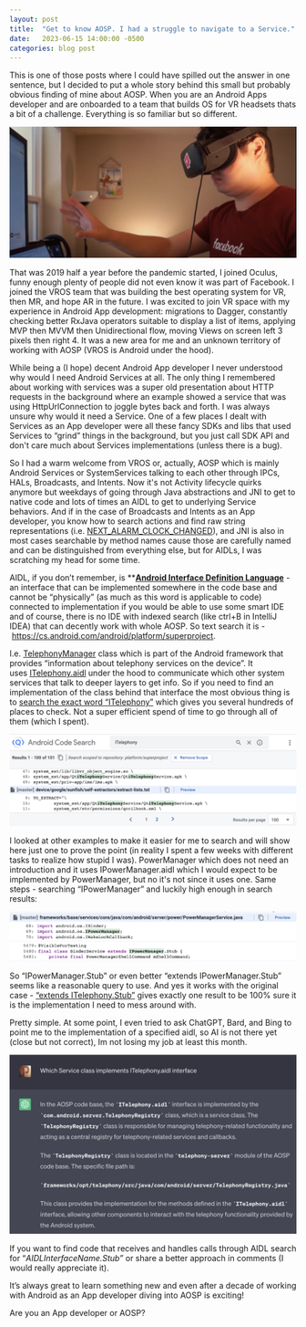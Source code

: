 ```yaml
---
layout: post
title:  "Get to know AOSP. I had a struggle to navigate to a Service."
date:   2023-06-15 14:00:00 -0500
categories: blog post
---
```

This is one of those posts where I could have spilled out the answer in one sentence, but I decided to put a whole story behind this small but probably obvious finding of mine about AOSP. When you are an Android Apps developer and are onboarded to a team that builds OS for VR headsets thats a bit of a challenge. Everything is so familiar but so different.

![wokring_with_vr_headset](/assets/images/facebook_vr_headset_working.png)

That was 2019 half a year before the pandemic started, I joined Oculus, funny enough plenty of people did not even know it was part of Facebook. I joined the VROS team that was building the best operating system for VR, then MR, and hope AR in the future. I was excited to join VR space with my experience in Android App development: migrations to Dagger, constantly checking better RxJava operators suitable to display a list of items, applying MVP then MVVM then Unidirectional flow, moving Views on screen left 3 pixels then right 4. It was a new area for me and an unknown territory of working with AOSP (VROS is Android under the hood).

While being a (I hope) decent Android App developer I never understood why would I need Android Services at all. The only thing I remembered about working with services was a super old presentation about HTTP requests in the background where an example showed a service that was using HttpUrlConnection to joggle bytes back and forth. I was always unsure why would it need a Service. One of a few places I dealt with Services as an App developer were all these fancy SDKs and libs that used Services to “grind” things in the background, but you just call SDK API and don't care much about Services implementations (unless there is a bug).

So I had a warm welcome from VROS or, actually, AOSP which is mainly Android Services or SystemServices talking to each other through IPCs, HALs, Broadcasts, and Intents. Now it's not Activity lifecycle quirks anymore but weekdays of going through Java abstractions and JNI to get to native code and lots of times an AIDL to get to underlying Service behaviors. And if in the case of Broadcasts and Intents as an App developer, you know how to search actions and find raw string representations (i.e. [NEXT_ALARM_CLOCK_CHANGED](https://cs.android.com/search?q=NEXT_ALARM_CLOCK_CHANGED&sq=&ss=android%2Fplatform%2Fsuperproject)), and JNI is also in most cases searchable by method names cause those are carefully named and can be distinguished from everything else, but for AIDLs, I was scratching my head for some time.

AIDL, if you don’t remember, is ****[Android Interface Definition Language](https://developer.android.com/guide/components/aidl)** - an interface that can be implemented somewhere in the code base and cannot be “physically” (as much as this word is applicable to code) connected to implementation if you would be able to use some smart IDE and of course, there is no IDE with indexed search (like ctrl+B in IntelliJ IDEA) that can decently work with whole AOSP. So text search it is - https://cs.android.com/android/platform/superproject.

I.e. [TelephonyManager](https://cs.android.com/android/platform/superproject/+/master:frameworks/base/telephony/java/android/telephony/TelephonyManager.java?q=TelephonyManager&ss=android%2Fplatform%2Fsuperproject) class which is part of the Android framework that provides “information about telephony services on the device”. It uses [ITelephony.aidl](https://cs.android.com/android/platform/superproject/+/master:frameworks/base/telephony/java/com/android/internal/telephony/ITelephony.aidl?q=ITelephony.aidl&ss=android%2Fplatform%2Fsuperproject) under the hood to communicate which other system services that talk to deeper layers to get info. So if you need to find an implementation of the class behind that interface the most obvious thing is to [search the exact word “ITelephony”](https://cs.android.com/search?q=ITelephony&sq=&ss=android%2Fplatform%2Fsuperproject) which gives you several hundreds of places to check. Not a super efficient spend of time to go through all of them (which I spent).

![code_search_itelephony](/assets/images/code_search_itelephony.png)

I looked at other examples to make it easier for me to search and will show here just one to prove the point (in reality I spent a few weeks with different tasks to realize how stupid I was). PowerManager which does not need an introduction and it uses IPowerManager.aidl which I would expect to be implemented by PowerManager, but no it's not since it uses one. Same steps - searching “IPowerManager” and luckily high enough in search results:

![code_search_ipowermanager](/assets/images/code_search_ipowermanager.png)

So “IPowerManager.Stub” or even better “extends IPowerManager.Stub” seems like a reasonable query to use. And yes it works with the original case - [“extends ITelephony.Stub”](https://cs.android.com/android/platform/superproject/+/master:packages/services/Telephony/src/com/android/phone/PhoneInterfaceManager.java?q=%22extends%20ITelephony.Stub%22&ss=android%2Fplatform%2Fsuperproject) gives exactly one result to be 100% sure it is the implementation I need to mess around with.

Pretty simple. At some point, I even tried to ask ChatGPT, Bard, and Bing to point me to the implementation of a specified aidl, so AI is not there yet (close but not correct), Im not losing my job at least this month.

![aidl_impl_chat_gpt](/assets/images/aidl_impl_chat_gpt.png)

If you want to find code that receives and handles calls through AIDL search for “*AIDLInterfaceName.Stub”* or share a better approach in comments (I would really appreciate it).

It’s always great to learn something new and even after a decade of working with Android as an App developer diving into AOSP is exciting!

Are you an App developer or AOSP?
